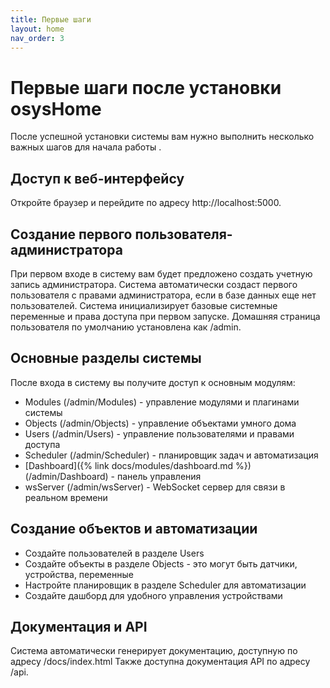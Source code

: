 ```yaml
---
title: Первые шаги
layout: home
nav_order: 3
---
```

# Первые шаги после установки osysHome
После успешной установки системы вам нужно выполнить несколько важных шагов для начала работы .

## Доступ к веб-интерфейсу
Откройте браузер и перейдите по адресу http://localhost:5000.

## Создание первого пользователя-администратора
При первом входе в систему вам будет предложено создать учетную запись администратора. Система автоматически создаст первого пользователя с правами администратора, если в базе данных еще нет пользователей. Система инициализирует базовые системные переменные и права доступа при первом запуске. Домашняя страница пользователя по умолчанию установлена как /admin.

## Основные разделы системы
После входа в систему вы получите доступ к основным модулям:

* Modules (/admin/Modules) - управление модулями и плагинами системы
* Objects (/admin/Objects) - управление объектами умного дома
* Users (/admin/Users) - управление пользователями и правами доступа
* Scheduler (/admin/Scheduler) - планировщик задач и автоматизация
* [Dashboard]({% link docs/modules/dashboard.md %}) (/admin/Dashboard) - панель управления
* wsServer (/admin/wsServer) - WebSocket сервер для связи в реальном времени

## Создание объектов и автоматизации

* Создайте пользователей в разделе Users
* Создайте объекты в разделе Objects - это могут быть датчики, устройства, переменные
* Настройте планировщик в разделе Scheduler для автоматизации
* Создайте дашборд для удобного управления устройствами

## Документация и API
Система автоматически генерирует документацию, доступную по адресу /docs/index.html 
Также доступна документация API по адресу /api.
